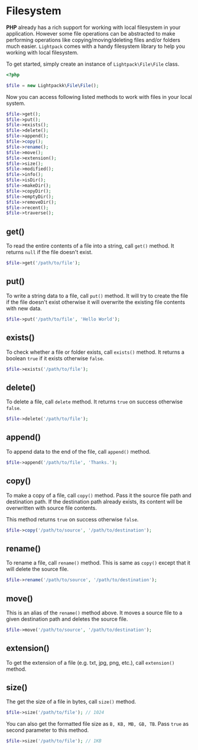 # Filesystem

**PHP** already has a rich support for working with local filesystem in your application. However some file operations can be abstracted to make performing operations like copying/moving/deleting files and/or folders much easier. `Lightpack` comes with a handy filesystem library to help you working with local filesystem.

To get started, simply create an instance of `Lightpack\File\File` class.

```php
<?php

$file = new Lightpackk\File\File();
```

Now you can access following listed methods to work with files in your local system.

```php
$file->get();
$file->put();
$file->exists();
$file->delete();
$file->append();
$file->copy();
$file->rename();
$file->move();
$file->extension();
$file->size();
$file->modified();
$file->info();
$file->isDir();
$file->makeDir();
$file->copyDir();
$file->emptyDir();
$file->removeDir();
$file->recent();
$file->traverse();
```

## get()

To read the entire contents of a file into a string, call `get()` method. It returns `null` if the file doesn't exist.

```php
$file->get('/path/to/file');
```

## put()

To write a string data to a file, call `put()` method. It will try to create the file if the file doesn't exist otherwise it will overwrite the existing file contents with new data.

```php
$file->put('/path/to/file', 'Hello World');
```

## exists()

To check whether a file or folder exists, call `exists()` method. It returns a boolean `true` if it exists otherwise `false`.

```php
$file->exists('/path/to/file');
```

## delete()

To delete a file, call `delete` method. It returns `true` on success otherwise `false`.

```php
$file->delete('/path/to/file');
```

## append()

To append data to the end of the file, call `append()` method.

```php
$file->append('/path/to/file', 'Thanks.');
```

## copy()

To make a copy of a file, call `copy()` method. Pass it the source file path and destination path. If the destination path already exists, its content will be overwritten with source file contents.

This method returns `true` on success otherwise `false`.

```php
$file->copy('/path/to/source', '/path/to/destination');
```

## rename()

To rename a file, call `rename()` method. This is same as `copy()` except that it will delete the source file.

```php
$file->rename('/path/to/source', '/path/to/destination');
```

## move()

This is an alias of the `rename()` method above. It moves a source file to a given destination path and deletes the source file.

```php
$file->move('/path/to/source', '/path/to/destination');
```

## extension()

To get the extension of a file (e.g. txt, jpg, png, etc.), call `extension()` method.

## size()

The get the size of a file in bytes, call `size()` method.

```php
$file->size('/path/to/file'); // 1024
```

You can also get the formatted file size as `B, KB, MB, GB, TB`. Pass `true` as second parameter to this method.

```php
$file->size('/path/to/file'); // 1KB
```
